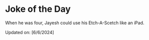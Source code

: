 # Joke of the Day

<!-- #joke -->
When he was four, Jayesh could use his Etch-A-Scetch like an iPad.

Updated on: [6/6/2024]
<!-- #jokeEnd -->